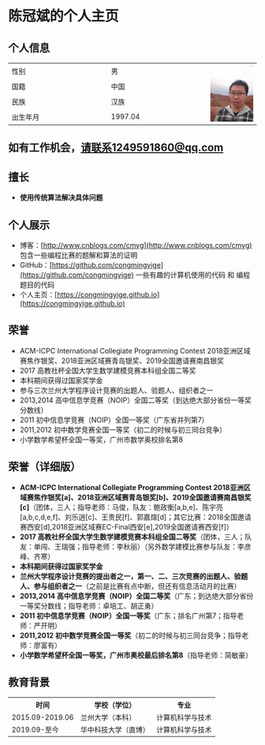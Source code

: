 # 陈冠斌的个人主页

## 个人信息

<div align="center">
<table>
  <tr>
    <td width="40%">性别</td><td width="40%">男</td>
    <td rowspan="4"><img src="./chenguanbin.jpg" width="100"></td>
  </tr>
  <tr><td>国籍</td><td>中国</td></tr>
  <tr><td>民族</td><td>汉族</td></tr>
  <tr><td>出生年月</td><td>1997.04</td></tr>
</table> 
</div>

## 如有工作机会，请联系1249591860@qq.com

## 擅长
- **使用传统算法解决具体问题**

## 个人展示
- 博客：[http://www.cnblogs.com/cmyg](http://www.cnblogs.com/cmyg)  包含一些编程比赛的题解和算法的证明
- GitHub：[https://github.com/congmingyige](https://github.com/congmingyige)  一些有趣的计算机使用的代码 和 编程题目的代码
- 个人主页：[https://congmingyige.github.io](https://congmingyige.github.io)

## 荣誉
- ACM-ICPC International Collegiate Programming Contest 2018亚洲区域赛焦作银奖、2018亚洲区域赛青岛银奖、2019全国邀请赛南昌银奖
- 2017 高教社杯全国大学生数学建模竞赛本科组全国二等奖
- 本科期间获得过国家奖学金
- 参与三次兰州大学程序设计竞赛的出题人、验题人、组织者之一
- 2013,2014 高中信息学竞赛（NOIP）全国二等奖（到达绝大部分省份一等奖分数线）
- 2011 初中信息学竞赛（NOIP）全国一等奖（广东省并列第7）
- 2011,2012 初中数学竞赛全国一等奖（初二的时候与初三同台竞争）
- 小学数学希望杯全国一等奖，广州市数学奥校排名第8

## 荣誉（详细版）
- **ACM-ICPC International Collegiate Programming Contest 2018亚洲区域赛焦作银奖[a]、2018亚洲区域赛青岛银奖[b]、2019全国邀请赛南昌银奖[c]**（团体，三人；指导老师：马俊，队友：鲍政衡[a,b,e]、陈宇亮[a,b,c,d,e,f]、刘乐逍[c]、王贵民[f]、郭嘉煊[d]；其它比赛：2018全国邀请赛西安[d],2018亚洲区域赛EC-Final西安[e],2019全国邀请赛西安[f]）
- **2017 高教社杯全国大学生数学建模竞赛本科组全国二等奖**（团体，三人；队友：单闯、王瑞强；指导老师：李秋丽）（另外数学建模比赛参与队友：李彦峰、齐寒）
- **本科期间获得过国家奖学金**
- **兰州大学程序设计竞赛的提出者之一，第一、二、三次竞赛的出题人、验题人、参与组织者之一**（之前是比赛有点中断，但还有信息活动月的比赛）
- **2013,2014 高中信息学竞赛（NOIP）全国二等奖**（广东；到达绝大部分省份一等奖分数线；指导老师：卓培工、胡正勇）
- **2011 初中信息学竞赛（NOIP）全国一等奖**（广东；排名广州第7；指导老师：严开明）
- **2011,2012 初中数学竞赛全国一等奖**（初二的时候与初三同台竞争；指导老师：廖富有）
- **小学数学希望杯全国一等奖，广州市奥校最后排名第8**（指导老师：简敏豪）

## 教育背景

<div align="center">
<table>
  <tr><th>时间</th><th>学校（学位）</th><th>专业</th></tr>
  <tr><td>2015.09-2019.06</td><td>兰州大学（本科）</td><td>计算机科学与技术</td></tr>
  <tr><td>2019.09-至今</td><td>华中科技大学（直博）</td><td>计算机科学与技术</td></tr>
</table>
</div>
